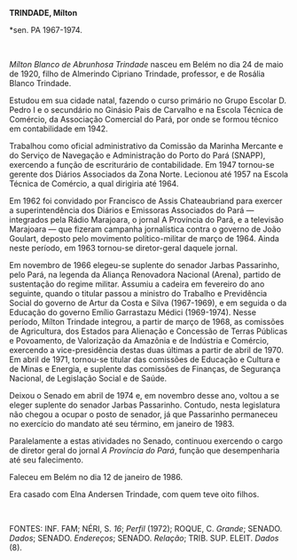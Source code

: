 **TRINDADE, Mílton**

\*sen. PA 1967-1974.

 

*Mílton Blanco de Abrunhosa Trindade* nasceu em Belém no dia 24 de maio
de 1920, filho de Almerindo Cipriano Trindade, professor, e de Rosália
Blanco Trindade.

Estudou em sua cidade natal, fazendo o curso primário no Grupo Escolar
D. Pedro I e o secundário no Ginásio Pais de Carvalho e na Escola
Técnica de Comércio, da Associação Comercial do Pará, por onde se formou
técnico em contabilidade em 1942.

Trabalhou como oficial administrativo da Comissão da Marinha Mercante e
do Serviço de Navegação e Administração do Porto do Pará (SNAPP),
exercendo a função de escriturário de contabilidade. Em 1947 tornou-se
gerente dos Diários Associados da Zona Norte. Lecionou até 1957 na
Escola Técnica de Comércio, a qual dirigiria até 1964.

Em 1962 foi convidado por Francisco de Assis Chateaubriand para exercer
a superintendência dos Diários e Emissoras Associados do Pará —
integrados pela Rádio Marajoara, o jornal A Província do Pará, e a
televisão Marajoara — que fizeram campanha jornalística contra o governo
de João Goulart, deposto pelo movimento político-militar de março de
1964. Ainda neste período, em 1963 tornou-se diretor-geral daquele
jornal.

Em novembro de 1966 elegeu-se suplente do senador Jarbas Passarinho,
pelo Pará, na legenda da Aliança Renovadora Nacional (Arena), partido de
sustentação do regime militar. Assumiu a cadeira em fevereiro do ano
seguinte, quando o titular passou a ministro do Trabalho e Previdência
Social do governo de Artur da Costa e Silva (1967-1969), e em seguida o
da Educação do governo Emílio Garrastazu Médici (1969-1974). Nesse
período, Mílton Trindade integrou, a partir de março de 1968, as
comissões de Agricultura, dos Estados para Alienação e Concessão de
Terras Públicas e Povoamento, de Valorização da Amazônia e de Indústria
e Comércio, exercendo a vice-presidência destas duas últimas a partir de
abril de 1970. Em abril de 1971, tornou-se titular das comissões de
Educação e Cultura e de Minas e Energia, e suplente das comissões de
Finanças, de Segurança Nacional, de Legislação Social e de Saúde.

Deixou o Senado em abril de 1974 e, em novembro desse ano, voltou a se
eleger suplente do senador Jarbas Passarinho. Contudo, nesta legislatura
não chegou a ocupar o posto de senador, já que Passarinho permaneceu no
exercício do mandato até seu término, em janeiro de 1983.

Paralelamente a estas atividades no Senado, continuou exercendo o cargo
de diretor geral do jornal *A Província do Pará*, função que
desempenharia até seu falecimento.

Faleceu em Belém no dia 12 de janeiro de 1986.    

Era casado com Elna Andersen Trindade, com quem teve oito filhos.

 

FONTES: INF. FAM; NÉRI, S. *16*; *Perfil* (1972); ROQUE, C. *Grande*;
SENADO. *Dados*; SENADO. *Endereços*; SENADO. *Relação*; TRIB. SUP.
ELEIT. *Dados* (8).

 
